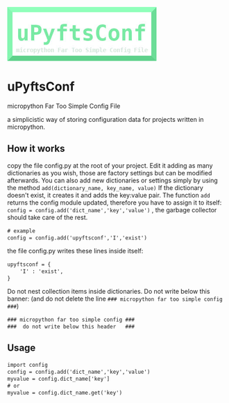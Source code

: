 ![micropython Far Too Simple Config File!](/upyftsconf.jpg "uPyftsConf")

# uPyftsConf
micropython Far Too Simple Config File

a simplicistic way of storing configuration data for projects written in micropython.

## How it works
copy the file config.py at the root of your project.
Edit it adding as many dictionaries as you wish, those are factory settings but can be modified afterwards.
You can also add new dictionaries or settings simply by using the method `add(dictionary_name, key_name, value)`
If the dictionary doesn't exist, it creates it and adds the key:value pair.
The function `add` returns the config module updated, therefore you have to assign it to itself: `config = config.add('dict_name','key','value')` , the garbage collector should take care of the rest.

```micropython
# example
config = config.add('upyftsconf','I','exist')
```
the file config.py writes these lines inside itself:

```micropython
upyftsconf = {
    'I' : 'exist',
}
```

Do not nest collection items inside dictionaries.
Do not write below this banner:
(and do not delete the line `### micropython far too simple config ###`)

```micropython
### micropython far too simple config ###
###  do not write below this header   ###
```

## Usage

```micropython
import config
config = config.add('dict_name','key','value')
myvalue = config.dict_name['key']
# or
myvalue = config.dict_name.get('key')
```
